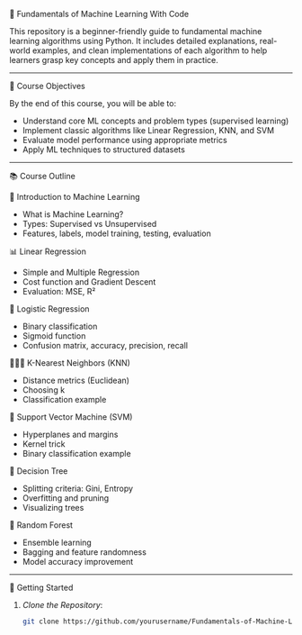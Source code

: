 🤖 Fundamentals of Machine Learning With Code

This repository is a beginner-friendly guide to fundamental machine learning algorithms using Python. It includes detailed explanations, real-world examples, and clean implementations of each algorithm to help learners grasp key concepts and apply them in practice.

---

 🎯 Course Objectives

By the end of this course, you will be able to:

- Understand core ML concepts and problem types (supervised learning)
- Implement classic algorithms like Linear Regression, KNN, and SVM
- Evaluate model performance using appropriate metrics
- Apply ML techniques to structured datasets

---

 📚 Course Outline

 📌 Introduction to Machine Learning
- What is Machine Learning?
- Types: Supervised vs Unsupervised
- Features, labels, model training, testing, evaluation

 📊 Linear Regression
- Simple and Multiple Regression
- Cost function and Gradient Descent
- Evaluation: MSE, R²

 🚦 Logistic Regression
- Binary classification
- Sigmoid function
- Confusion matrix, accuracy, precision, recall

 👨‍👧‍👦 K-Nearest Neighbors (KNN)
- Distance metrics (Euclidean)
- Choosing k
- Classification example

 🧱 Support Vector Machine (SVM)
- Hyperplanes and margins
- Kernel trick
- Binary classification example

🌳 Decision Tree
- Splitting criteria: Gini, Entropy
- Overfitting and pruning
- Visualizing trees

 🌲 Random Forest
- Ensemble learning
- Bagging and feature randomness
- Model accuracy improvement

---
🚀 Getting Started

1. *Clone the Repository*:
   ```bash
   git clone https://github.com/yourusername/Fundamentals-of-Machine-Learning-With-Code.git
